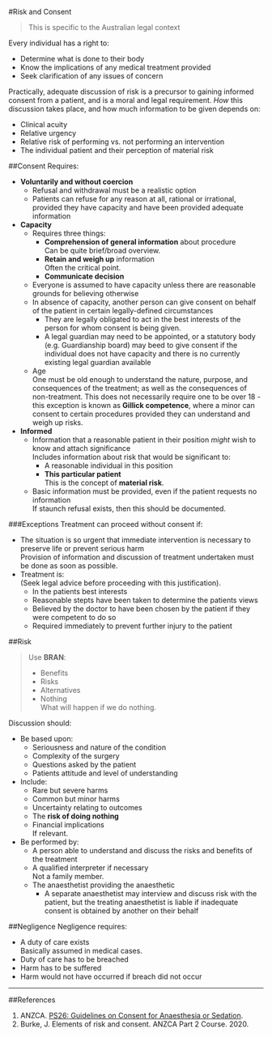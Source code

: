 #Risk and Consent
> This is specific to the Australian legal context

Every individual has a right to:
* Determine what is done to their body
* Know the implications of any medical treatment provided
* Seek clarification of any issues of concern


Practically, adequate discussion of risk is a precursor to gaining informed consent from a patient, and is a moral and legal requirement. *How* this discussion takes place, and how much information to be given depends on:
* Clinical acuity
* Relative urgency
* Relative risk of performing vs. not performing an intervention
* The individual patient and their perception of material risk

##Consent
Requires:
* **Voluntarily and without coercion**  
	* Refusal and withdrawal must be a realistic option
	* Patients can refuse for any reason at all, rational or irrational, provided they have capacity and have been provided adequate information
* **Capacity**  
	* Requires three things:
		* **Comprehension of general information** about procedure  
		Can be quite brief/broad overview.
		* **Retain and weigh up** information  
		Often the critical point.
		* **Communicate decision**
	* Everyone is assumed to have capacity unless there are reasonable grounds for believing otherwise	
	* In absence of capacity, another person can give consent on behalf of the patient in certain legally-defined circumstances  
		* They are legally obligated to act in the best interests of the person for whom consent is being given.
		* A legal guardian may need to be appointed, or a statutory body (e.g. Guardianship board) may beed to give consent if the individual does not have capacity and there is no currently existing legal guardian available
	* Age  
	One must be old enough to understand the nature, purpose, and consequences of the treatment; as well as the consequences of non-treatment. This does not necessarily require one to be over 18 - this exception is known as **Gillick competence**, where a minor can consent to certain procedures provided they can understand and weigh up risks.		
* **Informed**
	* Information that a reasonable patient in their position *might* wish to know and attach significance  
	Includes information about risk that would be significant to:
		* A reasonable individual in this position
		* **This particular patient**  
		This is the concept of **material risk**.
	* Basic information must be provided, even if the patient requests no information  
	If staunch refusal exists, then this should be documented.


###Exceptions
Treatment can proceed without consent if:
* The situation is so urgent that immediate intervention is necessary to preserve life or prevent serious harm  
Provision of information and discussion of treatment undertaken must be done as soon as possible.
* Treatment is:  
(Seek legal advice before proceeding with this justification).
	* In the patients best interests
	* Reasonable stepts have been taken to determine the patients views
	* Believed by the doctor to have been chosen by the patient if they were competent to do so  
	* Required immediately to prevent further injury to the patient

##Risk
> Use **BRAN**:
> * Benefits
> * Risks
> * Alternatives
> * Nothing  
> What will happen if we do nothing.


Discussion should:
* Be based upon:
	* Seriousness and nature of the condition
	* Complexity of the surgery
	* Questions asked by the patient
	* Patients attitude and level of understanding
* Include:
	* Rare but severe harms
	* Common but minor harms
	* Uncertainty relating to outcomes
	* The **risk of doing nothing**
	* Financial implications  
	If relevant.
* Be performed by:
	* A person able to understand and discuss the risks and benefits of the treatment
	* A qualified interpreter if necessary  
	Not a family member.
	* The anaesthetist providing the anaesthetic
		* A separate anaesthetist may interview and discuss risk with the patient, but the treating anaesthetist is liable if inadequate consent is obtained by another on their behalf


##Negligence
Negligence requires:
* A duty of care exists  
Basically assumed in medical cases.
* Duty of care has to be breached
* Harm has to be suffered
* Harm would not have occurred if breach did not occur


---
##References
1. ANZCA. [PS26: Guidelines on Consent for Anaesthesia or Sedation](http://www.anzca.edu.au/Documents/ps26-2005-guidelines-on-consent-for-anaesthesia-or.pdf).
2. Burke, J. Elements of risk and consent. ANZCA Part 2 Course. 2020.
